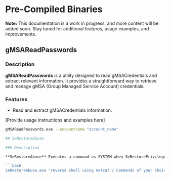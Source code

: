 # Pre-Compiled Binaries
**Note:** This documentation is a work in progress, and more content will be added soon. Stay tuned for additional features, usage examples, and improvements.

## gMSAReadPasswords

### Description

**gMSAReadPasswords** is a utility designed to read gMSACredentials and extract relevant information. It provides a straightforward way to retrieve and manage gMSA (Group Managed Service Account) credentials.

### Features

- Read and extract gMSACredentials information.

[Provide usage instructions and examples here]

```bash
gMSAReadPasswords.exe --accountname "account_name"

## SeRestoreAbuse

### Description

**SeRestoreAbuse** Executes a command as SYSTEM when SeRestorePrivilege is assigned. In case it's disabled, the program will enable it for you.

```bash
SeRestoreAbuse.exe "reverse shell using netcat / Commands of your choice"
